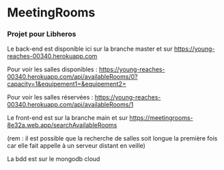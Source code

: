 # MeetingRooms

### Projet pour Libheros

Le back-end est disponible ici sur la branche master et sur https://young-reaches-00340.herokuapp.com

Pour voir les salles disponibles : https://young-reaches-00340.herokuapp.com/api/availableRooms/0?capacity=1&equipement1=&equipement2=

Pour voir les salles réservées : https://young-reaches-00340.herokuapp.com/api/availableRooms/1

Le front-end est sur la branche main et sur https://meetingrooms-8e32a.web.app/searchAvailableRooms

(rem : il est possible que la recherche de salles soit longue la première fois car elle fait appelle à un serveur distant en veille)

La bdd est sur le mongodb cloud
